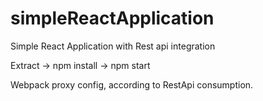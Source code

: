 # simpleReactApplication
Simple React Application with Rest api integration


Extract -> npm install -> npm start

Webpack proxy config, according to RestApi consumption.
